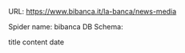URL: https://www.bibanca.it/la-banca/news-media

Spider name: bibanca
DB Schema:

title
content
date